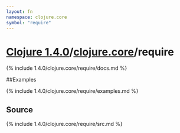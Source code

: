 ```yaml
---
layout: fn
namespace: clojure.core
symbol: "require"
---
```


# [Clojure 1.4.0](../../)/[clojure.core](../)/require

{% include 1.4.0/clojure.core/require/docs.md %}

##Examples

{% include 1.4.0/clojure.core/require/examples.md %}
## Source
{% include 1.4.0/clojure.core/require/src.md %}

